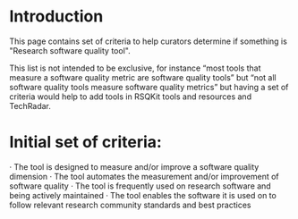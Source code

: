 # Introduction

This page contains set of criteria to help curators determine if something is "Research software quality tool".

This list is not intended to be exclusive, for instance “most tools that measure a software quality metric are software quality tools” but “not all software quality tools measure software quality metrics” but having a set of criteria would help to add tools in RSQKit tools and resources and TechRadar.


# Initial set of criteria:
· The tool is designed to measure and/or improve a software quality dimension
· The tool automates the measurement and/or improvement of software quality 
· The tool is frequently used on research software and being actively maintained
· The tool enables the software it is used on to follow relevant research community standards and best practices
